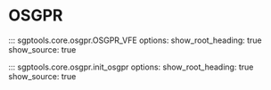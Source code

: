 # OSGPR

::: sgptools.core.osgpr.OSGPR_VFE
    options:
      show_root_heading: true
      show_source: true
      
::: sgptools.core.osgpr.init_osgpr
    options:
      show_root_heading: true
      show_source: true